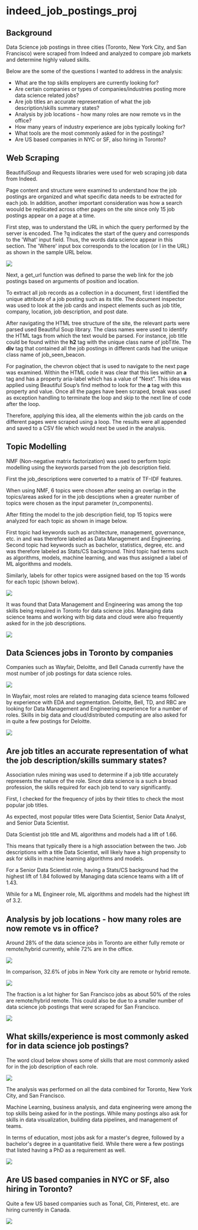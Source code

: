 # indeed_job_postings_proj

<h2>Background</h2>

Data Science job postings in three cities (Toronto, New York City, and San Francisco) were scraped from Indeed and analyzed to compare job markets and determine highly valued skills.

Below are the some of the questions I wanted to address in the analysis:
- What are the top skills employers are currently looking for?
- Are certain companies or types of companies/industries posting more data science related jobs?
- Are job titles an accurate representation of what the job description/skills summary states?
- Analysis by job locations - how many roles are now remote vs in the office?
- How many years of industry experience are jobs typically looking for?
- What tools are the most commonly asked for in the postings?
- Are US based companies in NYC or SF, also hiring in Toronto?

<h2>Web Scraping</h2>

BeautifulSoup and Requests libraries were used for web scraping job data from Indeed.

Page content and structure were examined to understand how the job postings are organized and what specific data needs to be extracted for each job. In addition, another important consideration was how a search woould be replicated across other pages on the site since only 15 job postings appear on a page at a time.

First step, was to understand the URL in which the query performed by the server is encoded. The ?q indicates the start of the query and corresponds to the 'What' input field. Thus, the words data science appear in this section. The 'Where' input box corresponds to the location (or l in the URL) as shown in the sample URL below.

![](/images/job_scraping_elements.JPG)

Next, a get_url function was defined to parse the web link for the job postings based on arguments of position and location.

To extract all job records as a collection in a document, first I identified the unique attribute of a job posting such as its title. The document inspector was used to look at the job cards and inspect elements such as job title, company, location, job description, and post date. 

After navigating the HTML tree structure of the site, the relevant parts were parsed used Beautiful Soup library. The class names were used to identify the HTML tags from which the text would be parsed. For instance, job title could be found within the <b>h2</b> tag with the unique class name of jobTitle. The <b>div</b> tag that contained all the job postings in different cards had the unique class name of job_seen_beacon. 

For pagination, the chevron object that is used to navigate to the next page was examined. Within the HTML code it was clear that this lies within an <b>a</b> tag and has a property aria-label which has a value of “Next”. This idea was applied using Beautiful Soup’s find method to look for the <b>a</b> tag with this property and value. Once all the pages have been scraped, break was used as exception handling to terminate the loop and skip to the next line of code after the loop.

Therefore, applying this idea, all the elements within the job cards on the different pages were scraped using a loop. The results were all appended and saved to a CSV file which would next be used in the analysis. 


<h2>Topic Modelling</h2>

NMF (Non-negative matrix factorization) was used to perform topic modelling using the keywords parsed from the job description field.

First the job_descriptions were converted to a matrix of TF-IDF features. 

When using NMF, 6 topics were chosen after seeing an overlap in the topics/areas asked for in the job desciptions when a greater number of topics were chosen as the input parameter (n_components).

After fitting the model to the job description field, top 15 topics were analyzed for each topic as shown in image below.

First topic had keywords such as architecture, management, governance, etc. in and was therefore labeled as Data Management and Engineering.
Second topic had keywords such as bachelor, statistics, degree, etc. and was therefore labeled as Stats/CS background.
Third topic had terms such as algorithms, models, machine learning, and was thus assigned a label of ML algorithms and models.

Similarly, labels for other topics were assigned based on the top 15 words for each topic (shown below).

![](/images/topics_list.JPG)

It was found that Data Management and Engineering was among the top skills being required in Toronto for data science jobs. Managing data science teams and working 
with big data and cloud were also frequently asked for in the job descriptions.

![](/images/topic_labels_frequency_Toronto.JPG)

<h2>Data Sciences jobs in Toronto by companies</h2>

Companies such as Wayfair, Deloitte, and Bell Canada currently have the most number of job postings for data science roles. 

![](/images/Toronto_most_jobs_by_companies.JPG)

In Wayfair, most roles are related to managing data science teams followed by experience with EDA and segmentation.
Deloitte, Bell, TD, and RBC are looking for Data Management and Engineering experience for a number of roles.
Skills in big data and cloud/distributed computing are also asked for in quite a few postings for Deloitte. 

![](/images/Toronto_jobs_by_companies_topic_label.JPG)

<h2>Are job titles an accurate representation of what the job description/skills summary states?</h2>

Association rules mining was used to determine if a job title accurately represents the nature of the role. Since data science is a such a broad profession, the skills 
required for each job tend to vary significantly.

First, I checked for the frequency of jobs by their titles to check the most popular job titles. 

As expected, most popular titles were Data Scientist, Senior Data Analyst, and Senior Data Scientist.

Data Scientist job title and ML algorithms and models had a lift of 1.66. 

This means that typically there is a high association between the two. Job descriptions with a title Data Scientist,  will likely have a high propensity to ask for skills in machine learning algorithms and models.

For a Senior Data Scientist role, having a Stats/CS background had the highest lift of 1.84 followed by Managing data science teams with a lift of 1.43.

While for a ML Engineer role, ML algorithms and models had the highest lift of 3.2. 

<h2>Analysis by job locations - how many roles are now remote vs in office?</h2>

Around 28% of the data science jobs in Toronto are either fully remote or remote/hybrid currently, while 72% are in the office.

![](/images/remote_jobs_in_Toronto.JPG)

In comparison, 32.6% of jobs in New York city are remote or hybrid remote.

![](/images/remote_jobs_in_New_York.JPG)

The fraction is a lot higher for San Francisco jobs as about 50% of the roles are remote/hybrid remote. This could also be due to a smaller number of data science job postings that were scraped for San Francisco.

![](/images/remote_jobs_in_SF.JPG)

<h2>What skills/experience is most commonly asked for in data science job postings?</h2>

The word cloud below shows some of skills that are most commonly asked for in the job description of each role.

![](/images/word_cloud.JPG)

The analysis was performed on all the data combined for Toronto, New York City, and San Francisco. 

Machine Learning, business analysis, and data engineering were among the top skills being asked for in the postings. While many postings also ask for skills in data 
visualization, building data pipelines, and management of teams.

In terms of education, most jobs ask for a master's degree, followed by a bachelor's degree in a quantitative field. While there were a few postings that listed having
a PhD as a requirement as well.

![](/images/jobs_education_level.JPG)


<h2>Are US based companies in NYC or SF, also hiring in Toronto?</h2>

Quite a few US based companies such as Tonal, Citi, Pinterest, etc. are hiring currently in Canada.

![](/images/us_based_companies_in_Canada.JPG)
